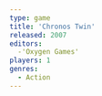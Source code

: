 ```yaml
---
type: game
title: 'Chronos Twin'
released: 2007
editors: 
  -'Oxygen Games'
players: 1
genres:
  - Action
---
```

